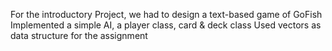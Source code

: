 For the introductory Project, we had to design a text-based game of GoFish
Implemented a simple AI, a player class, card & deck class
Used vectors as data structure for the assignment
